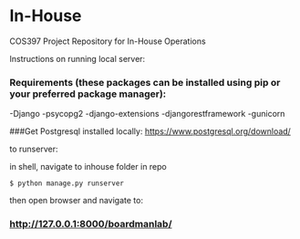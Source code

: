 # In-House
COS397 Project Repository for In-House Operations


Instructions on running local server:

### Requirements (these packages can be installed using pip or your preferred package manager):
-Django
-psycopg2
-django-extensions
-djangorestframework
-gunicorn

###Get Postgresql installed locally:
https://www.postgresql.org/download/


to runserver:

in shell, navigate to inhouse folder in repo

``` $ python manage.py runserver ```

then open browser and navigate to:
### http://127.0.0.1:8000/boardmanlab/
